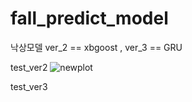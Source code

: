 # fall_predict_model

 낙상모델 ver_2 == xbgoost , ver_3 == GRU
  
test_ver2
![newplot](https://user-images.githubusercontent.com/54808146/145355223-87010d6d-b649-4f72-8e89-e5100fb1a4d7.png)

test_ver3
